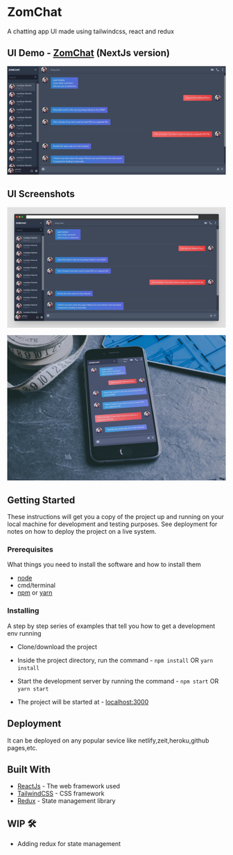 # ZomChat
A chatting app UI made using tailwindcss, react and redux

## UI Demo - [ZomChat](https://zomchat-nextjs.vercel.app/) (NextJs version)

![Demo](zomchat.gif)


## UI Screenshots

![Desktop](ss-1.png)

![Mobile](ss-2.jpg)


## Getting Started

These instructions will get you a copy of the project up and running on your local machine for development and testing purposes. See deployment for notes on how to deploy the project on a live system.


### Prerequisites

What things you need to install the software and how to install them

- [node](https://nodejs.org/en/)
- cmd/terminal
- [npm](https://www.npmjs.com/get-npm) or [yarn](https://classic.yarnpkg.com/en/docs/install#windows-stable)


### Installing

A step by step series of examples that tell you how to get a development env running

- Clone/download the project

- Inside the project directory, run the command -
  `npm install`
       OR
  `yarn install`
  
- Start the development server by running the command -
  `npm start` OR `yarn start`

- The project will be started at - [localhost:3000](http://localhost:3000/)


## Deployment

It can be deployed on any popular sevice like netlify,zeit,heroku,github pages,etc.


## Built With

* [ReactJs](https://reactjs.org/) - The web framework used
* [TailwindCSS](https://tailwindcss.com/) - CSS framework
* [Redux](https://redux.js.org/) - State management library


## WIP 🛠️

- Adding redux for state management





